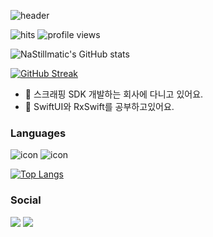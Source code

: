 ![header](https://capsule-render.vercel.app/api?type=Waving&color=timeAuto&section=header&text=Hi%20there%20👋&fontSize=60&height=170&animation=fadeIn&show_icons=true)


![hits](https://hits.seeyoufarm.com/api/count/incr/badge.svg?url=https://github.com/NaStillmatic) 
![profile views](https://komarev.com/ghpvc/?username=NaStillmatic&label=Profile%20views&color=3a75fd&style=flat)

![NaStillmatic's GitHub stats](https://github-readme-stats.vercel.app/api?username=NaStillmatic&count_private=true&show_icons=true&theme=material-palenight&bg_color=00000000)


[![GitHub Streak](https://github-readme-streak-stats.herokuapp.com?user=NaStillmatic&theme=material-palenight&bg_color=00000000&hide_border=false)](https://git.io/streak-stats)



- 💼 스크래핑 SDK 개발하는 회사에 다니고 있어요.
- 🌱 SwiftUI와 RxSwift를 공부하고있어요.

### Languages

![icon](https://img.shields.io/badge/ObjectiveC-blue?style=flat&logo=xcode&logoColor=white)
![icon](https://img.shields.io/badge/Swift-orange?style=flat&logo=swift&logoColor=white)

[![Top Langs](https://github-readme-stats.vercel.app/api/top-langs/?username=nastillmatic&theme=material-palenight&bg_color=00000000&layout=compact)](https://github.com/anuraghazra/github-readme-stats)



### Social

<a href="https://nastillmatic.github.io" target="_blank"><img src="http://img.shields.io/badge/-Blog-black?style=flat&logo=github"/></a>
<a href="https://www.linkedin.com/in/nastillmatic" target="_blank"><img src="https://img.shields.io/badge/-LinkedIn-blue?style=flat&logo=Linkedin&logoColor=white"/></a>

